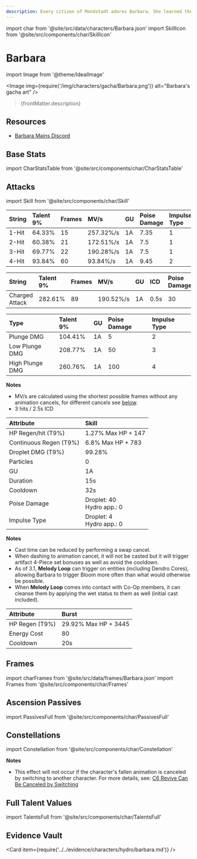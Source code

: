 ```yaml
---
description: Every citizen of Mondstadt adores Barbara. She learned the word "idol" from a magazine.
---
```


import char from '@site/src/data/characters/Barbara.json'
import SkillIcon from '@site/src/components/char/SkillIcon'

# Barbara

import Image from '@theme/IdealImage'

<Image img={require('/img/characters/gacha/Barbara.png')} alt="Barbara's gacha art" />
<blockquote>{frontMatter.description}</blockquote>

## Resources

* [Barbara Mains Discord](https://discord.gg/6vVQcsrAgN)

## Base Stats

import CharStatsTable from '@site/src/components/char/CharStatsTable'

<CharStatsTable char={char} />

## Attacks

import Skill from '@site/src/components/char/Skill'

<Tabs>
<TabItem value='na' label='Normal Attacks'>
<SkillIcon char={char} skill='na' />
<div class='talent-columns'>
<Skill char={char} skill='na' sectionFilter='Normal Attack' />

| String        | Talent 9% | Frames | MV/s      | GU  | Poise Damage | Impulse Type |
| :------------ | :-------- | :----- | :-------- | :-- | :----------- | :----------- |
| 1-Hit         | 64.33%    | 15     | 257.32%/s | 1A  | 7.35         | 1            |
| 2-Hit         | 60.38%    | 21     | 172.51%/s | 1A  | 7.5          | 1            |
| 3-Hit         | 69.77%    | 22     | 190.28%/s | 1A  | 7.5          | 1            |
| 4-Hit         | 93.84%    | 60     | 93.84%/s  | 1A  | 9.45         | 2            |

</div>
<div class='talent-columns'>
<Skill char={char} skill='na' sectionFilter='Charged Attack' />

| String         | Talent 9% | Frames | MV/s      | GU  | ICD  | Poise Damage | Impulse Type |
| :------------- | :-------- | :----- | :-------- | :-- | :--- | :----------- | :----------- |
| Charged Attack | 282.61%   | 89     | 190.52%/s | 1A  | 0.5s | 30           | 3            |

</div>
<div class='talent-columns'>
<Skill char={char} skill='na' sectionFilter='Plunging Attack' />

| Type            | Talent 9% | GU  | Poise Damage | Impulse Type |
| :-------------- | :-------- | :-- | :----------- | :----------- |
| Plunge DMG      | 104.41%   | 1A  | 5            | 2            |
| Low Plunge DMG  | 208.77%   | 1A  | 50           | 3            |
| High Plunge DMG | 260.76%   | 1A  | 100          | 4            |

</div>

**Notes**

* MV/s are calculated using the shortest possible frames without any animation cancels, for different cancels see [below](#frames).
* 3 hits / 2.5s ICD

</TabItem>

<TabItem value='e' label='Skill'>
<SkillIcon char={char} skill='e' />
<div class='talent-columns'>
<Skill char={char} skill='e' />

| Attribute                | Skill                           |
| :----------------------- | :------------------------------ |
| HP Regen/hit \(T9%\)     | 1.27% Max HP + 147              |
| Continuous Regen \(T9%\) | 6.8% Max HP + 783               |
| Droplet DMG \(T9%\)      | 99.28%                          |
| Particles                | 0                               |
| GU                       | 1A                              |
| Duration                 | 15s                             |
| Cooldown                 | 32s                             |
| Poise Damage             | Droplet: 40 <br/> Hydro app.: 0 |
| Impulse Type             | Droplet: 4 <br/> Hydro app.: 0  |

</div>

**Notes**

* Cast time can be reduced by performing a swap cancel.
* When dashing to animation cancel, it will not be casted but it will trigger artifact 4-Piece set bonuses as well as avoid the cooldown.
* As of 3.1, **Melody Loop** can trigger on entities \(including Dendro Cores\), allowing Barbara to trigger Bloom more often than what would otherwise be possible.
* When **Melody Loop** comes into contact with Co-Op members, it can cleanse them by applying the wet status to them as well \(initial cast included\).  

</TabItem>

<TabItem value='q' label='Burst'>
<SkillIcon char={char} skill='q' />
<div class='talent-columns'>
<Skill char={char} skill='q'/>

| Attribute        | Burst                |
| :--------------- | :------------------- |
| HP Regen \(T9%\) | 29.92% Max HP + 3445 |
| Energy Cost      | 80                   |
| Cooldown         | 20s                  |

</div>
</TabItem>
</Tabs>

## Frames

import charFrames from '@site/src/data/frames/Barbara.json'
import Frames from '@site/src/components/char/Frames'

<Frames data={charFrames} />

## Ascension Passives

import PassivesFull from '@site/src/components/char/PassivesFull'

<PassivesFull char={char} />

## Constellations

import Constellation from '@site/src/components/char/Constellation'

<Tabs>
<TabItem value='c1' label='C1'>
<Constellation char={char} constellation={1} />
</TabItem>

<TabItem value='c2' label='C2'>
<Constellation char={char} constellation={2} />
</TabItem>

<TabItem value='c3' label='C3'>
<Constellation char={char} constellation={3} />
</TabItem>

<TabItem value='c4' label='C4'>
<Constellation char={char} constellation={4} />
</TabItem>

<TabItem value='c5' label='C5'>
<Constellation char={char} constellation={5} />
</TabItem>

<TabItem value='c6' label='C6'>
<Constellation char={char} constellation={6} />

**Notes**

* This effect will not occur if the character's fallen animation is canceled by switching to another character. For more details, see: [C6 Revive Can Be Canceled by Switching](../../evidence/characters/hydro/barbara.md#c6-revive-can-be-canceled-by-switching)

</TabItem>
</Tabs>

## Full Talent Values

import TalentsFull from '@site/src/components/char/TalentsFull'

<TalentsFull char={char}/>

## Evidence Vault

<Card item={require('../../evidence/characters/hydro/barbara.md')} />
